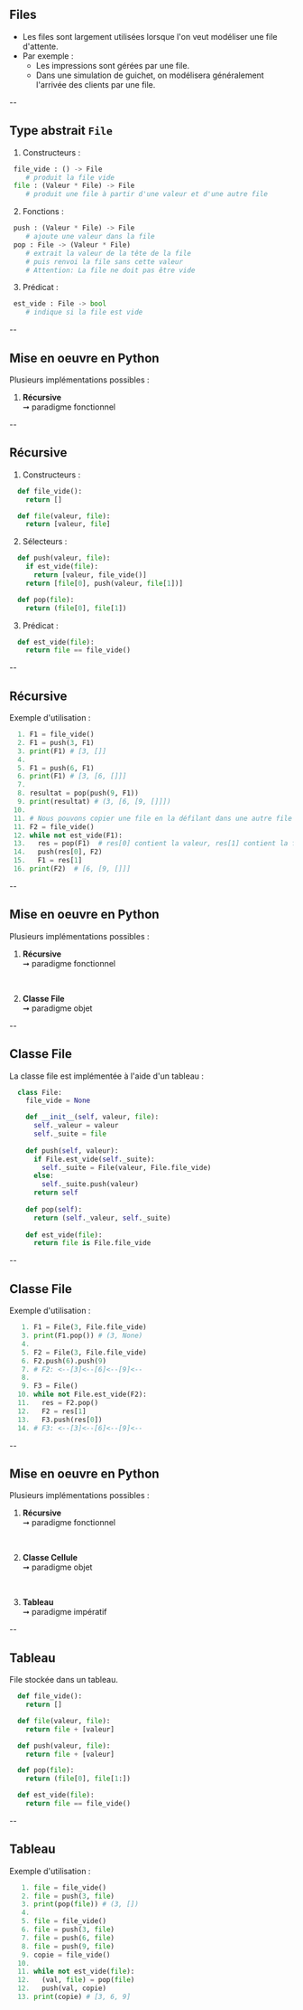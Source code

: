 ## Files

- Les files sont largement utilisées lorsque l'on veut modéliser une file d'attente.
- Par exemple :
  - Les impressions sont gérées par une file.
  - Dans une simulation de guichet, on modélisera généralement l'arrivée des clients par une file.

--

## Type abstrait `File`

1. Constructeurs :

```python
 file_vide : () -> File
    # produit la file vide
 file : (Valeur * File) -> File
    # produit une file à partir d'une valeur et d'une autre file
```

2. Fonctions : <!-- .element: class="fragment" data-fragment-index="1" -->

```python
 push : (Valeur * File) -> File
    # ajoute une valeur dans la file
 pop : File -> (Valeur * File)
    # extrait la valeur de la tête de la file
    # puis renvoi la file sans cette valeur
    # Attention: La file ne doit pas être vide
```

<!-- .element: class="fragment" data-fragment-index="1" -->

3. Prédicat : <!-- .element: class="fragment" data-fragment-index="2" -->

```python
 est_vide : File -> bool
    # indique si la file est vide
```

<!-- .element: class="fragment" data-fragment-index="2" -->

--

## Mise en oeuvre en <span class="label">Python</span>

Plusieurs implémentations possibles :

1. **Récursive** <br/>&#x279E; paradigme fonctionnel

--

## Récursive

1. Constructeurs :

```python 
  def file_vide():
    return []

  def file(valeur, file):
    return [valeur, file]
```

2. Sélecteurs : <!-- .element: class="fragment" data-fragment-index="1" -->

```python
  def push(valeur, file):
    if est_vide(file):
      return [valeur, file_vide()]
    return [file[0], push(valeur, file[1])]

  def pop(file):
    return (file[0], file[1])
```

<!-- .element: class="fragment" data-fragment-index="1" -->

3. Prédicat : <!-- .element: class="fragment" data-fragment-index="2" -->

```python 
  def est_vide(file):
    return file == file_vide()
```

<!-- .element: class="fragment" data-fragment-index="2" -->

--

## Récursive
<!-- .slide: data-transition="fade" -->

Exemple d'utilisation :

```python
  1. F1 = file_vide()
  2. F1 = push(3, F1)
  3. print(F1) # [3, []]
  4.
  5. F1 = push(6, F1)
  6. print(F1) # [3, [6, []]]
  7.
  8. resultat = pop(push(9, F1))
  9. print(resultat) # (3, [6, [9, []]])
 10.
 11. # Nous pouvons copier une file en la défilant dans une autre file
 11. F2 = file_vide()
 12. while not est_vide(F1):
 13.   res = pop(F1)  # res[0] contient la valeur, res[1] contient la file restante
 14.   push(res[0], F2)
 15.   F1 = res[1]
 16. print(F2)  # [6, [9, []]]
```

--

## Mise en oeuvre en <span class="label">Python</span>

Plusieurs implémentations possibles :

1. **Récursive** <br/>&#x279E; paradigme fonctionnel

<br/>

2. **Classe File** <br/>&#x279E; paradigme objet

--

## Classe File
<!-- .slide: data-transition="fade" -->

La classe file est implémentée à l'aide d'un tableau :

```python
  class File:
    file_vide = None

    def __init__(self, valeur, file):
      self._valeur = valeur
      self._suite = file
    
    def push(self, valeur):
      if File.est_vide(self._suite):
        self._suite = File(valeur, File.file_vide)
      else:
        self._suite.push(valeur)
      return self
    
    def pop(self):
      return (self._valeur, self._suite)
    
    def est_vide(file):
      return file is File.file_vide
```

<!-- .element: class="stretch" -->

--

## Classe File
<!-- .slide: data-transition="fade" -->

Exemple d'utilisation :

```python
   1. F1 = File(3, File.file_vide)
   3. print(F1.pop()) # (3, None)
   4.
   5. F2 = File(3, File.file_vide)
   6. F2.push(6).push(9)
   7. # F2: <--[3]<--[6]<--[9]<--
   8.
   9. F3 = File()
  10. while not File.est_vide(F2):
  11.   res = F2.pop()
  12.   F2 = res[1]
  13.   F3.push(res[0])
  14. # F3: <--[3]<--[6]<--[9]<--
```

--

## Mise en oeuvre en <span class="label">Python</span>

Plusieurs implémentations possibles :

1. **Récursive** <br/>&#x279E; paradigme fonctionnel

<br/>

2. **Classe Cellule** <br/>&#x279E; paradigme objet

<br/>

3. **Tableau** <br/>&#x279E; paradigme impératif

--

## Tableau
<!-- .slide: data-transition="fade" -->

File stockée dans un tableau.

```python 
  def file_vide():
    return []

  def file(valeur, file):
    return file + [valeur]

  def push(valeur, file):
    return file + [valeur]

  def pop(file):
    return (file[0], file[1:])

  def est_vide(file):
    return file == file_vide()
```

--

## Tableau
<!-- .slide: data-transition="fade" -->

Exemple d'utilisation :

```python
   1. file = file_vide()
   2. file = push(3, file)
   3. print(pop(file)) # (3, [])
   4.
   5. file = file_vide()
   6. file = push(3, file)
   7. file = push(6, file)
   8. file = push(9, file)
   9. copie = file_vide()
  10.
  11. while not est_vide(file):
  12.   (val, file) = pop(file)
  12.   push(val, copie)
  13. print(copie) # [3, 6, 9]
```